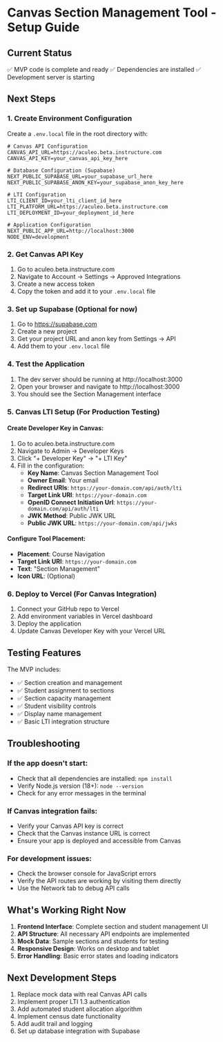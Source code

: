 # Canvas Section Management Tool - Setup Guide

## Current Status
✅ MVP code is complete and ready
✅ Dependencies are installed
✅ Development server is starting

## Next Steps

### 1. Create Environment Configuration
Create a `.env.local` file in the root directory with:

```env
# Canvas API Configuration
CANVAS_API_URL=https://aculeo.beta.instructure.com
CANVAS_API_KEY=your_canvas_api_key_here

# Database Configuration (Supabase)
NEXT_PUBLIC_SUPABASE_URL=your_supabase_url_here
NEXT_PUBLIC_SUPABASE_ANON_KEY=your_supabase_anon_key_here

# LTI Configuration
LTI_CLIENT_ID=your_lti_client_id_here
LTI_PLATFORM_URL=https://aculeo.beta.instructure.com
LTI_DEPLOYMENT_ID=your_deployment_id_here

# Application Configuration
NEXT_PUBLIC_APP_URL=http://localhost:3000
NODE_ENV=development
```

### 2. Get Canvas API Key
1. Go to aculeo.beta.instructure.com
2. Navigate to Account → Settings → Approved Integrations
3. Create a new access token
4. Copy the token and add it to your `.env.local` file

### 3. Set up Supabase (Optional for now)
1. Go to https://supabase.com
2. Create a new project
3. Get your project URL and anon key from Settings → API
4. Add them to your `.env.local` file

### 4. Test the Application
1. The dev server should be running at http://localhost:3000
2. Open your browser and navigate to http://localhost:3000
3. You should see the Section Management interface

### 5. Canvas LTI Setup (For Production Testing)

#### Create Developer Key in Canvas:
1. Go to aculeo.beta.instructure.com
2. Navigate to Admin → Developer Keys
3. Click "+ Developer Key" → "+ LTI Key"
4. Fill in the configuration:
   - **Key Name**: Canvas Section Management Tool
   - **Owner Email**: Your email
   - **Redirect URIs**: `https://your-domain.com/api/auth/lti`
   - **Target Link URI**: `https://your-domain.com`
   - **OpenID Connect Initiation Url**: `https://your-domain.com/api/auth/lti`
   - **JWK Method**: Public JWK URL
   - **Public JWK URL**: `https://your-domain.com/api/jwks`

#### Configure Tool Placement:
- **Placement**: Course Navigation
- **Target Link URI**: `https://your-domain.com`
- **Text**: "Section Management"
- **Icon URL**: (Optional)

### 6. Deploy to Vercel (For Canvas Integration)
1. Connect your GitHub repo to Vercel
2. Add environment variables in Vercel dashboard
3. Deploy the application
4. Update Canvas Developer Key with your Vercel URL

## Testing Features

The MVP includes:
- ✅ Section creation and management
- ✅ Student assignment to sections
- ✅ Section capacity management
- ✅ Student visibility controls
- ✅ Display name management
- ✅ Basic LTI integration structure

## Troubleshooting

### If the app doesn't start:
- Check that all dependencies are installed: `npm install`
- Verify Node.js version (18+): `node --version`
- Check for any error messages in the terminal

### If Canvas integration fails:
- Verify your Canvas API key is correct
- Check that the Canvas instance URL is correct
- Ensure your app is deployed and accessible from Canvas

### For development issues:
- Check the browser console for JavaScript errors
- Verify the API routes are working by visiting them directly
- Use the Network tab to debug API calls

## What's Working Right Now

1. **Frontend Interface**: Complete section and student management UI
2. **API Structure**: All necessary API endpoints are implemented
3. **Mock Data**: Sample sections and students for testing
4. **Responsive Design**: Works on desktop and tablet
5. **Error Handling**: Basic error states and loading indicators

## Next Development Steps

1. Replace mock data with real Canvas API calls
2. Implement proper LTI 1.3 authentication
3. Add automated student allocation algorithm
4. Implement census date functionality
5. Add audit trail and logging
6. Set up database integration with Supabase 